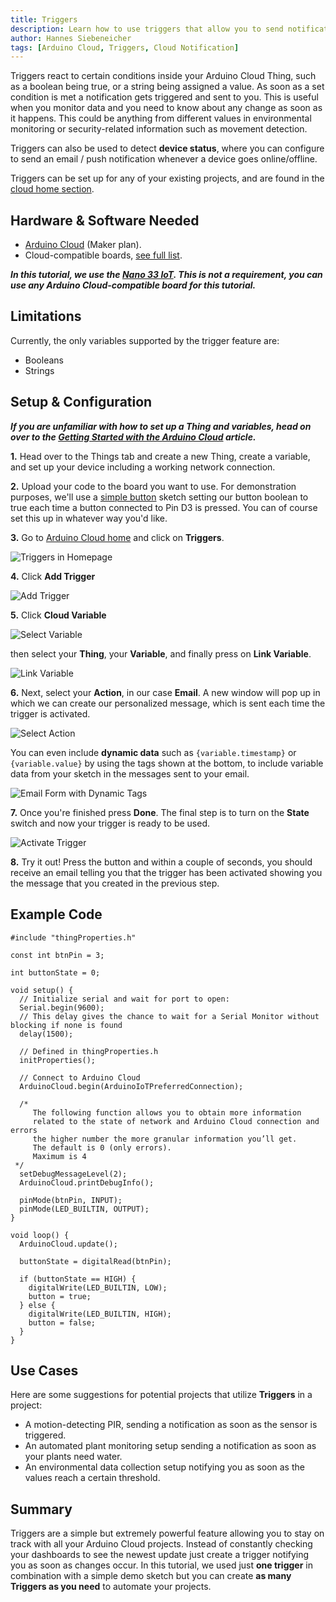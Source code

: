 ```yaml
---
title: Triggers
description: Learn how to use triggers that allow you to send notifications based on set conditions.
author: Hannes Siebeneicher
tags: [Arduino Cloud, Triggers, Cloud Notification]
---
```


Triggers react to certain conditions inside your Arduino Cloud Thing, such as a boolean being true, or a string being assigned a value. As soon as a set condition is met a notification gets triggered and sent to you. This is useful when you monitor data and you need to know about any change as soon as it happens. This could be anything from different values in environmental monitoring or security-related information such as movement detection.

Triggers can also be used to detect **device status**, where you can configure to send an email / push notification whenever a device goes online/offline.

Triggers can be set up for any of your existing projects, and are found in the [cloud home section](https://cloud.arduino.cc/home/).

## Hardware & Software Needed

- [Arduino Cloud](https://app.arduino.cc/) (Maker plan).
- Cloud-compatible boards, [see full list](https://docs.arduino.cc/arduino-cloud/guides/overview#compatible-hardware).

***In this tutorial, we use the [Nano 33 IoT](https://store.arduino.cc/products/arduino-nano-33-iot). This is not a requirement, you can use any Arduino Cloud-compatible board for this tutorial.***

## Limitations

Currently, the only variables supported by the trigger feature are:

- Booleans
- Strings

## Setup & Configuration

***If you are unfamiliar with how to set up a Thing and variables, head on over to the [Getting Started with the Arduino Cloud](/arduino-cloud/guides/overview) article.***

**1.** Head over to the Things tab and create a new Thing, create a variable, and set up your device including a working network connection.

**2.** Upload your code to the board you want to use. For demonstration purposes, we'll use a [simple button](#example-code) sketch setting our button boolean to true each time a button connected to Pin D3 is pressed. You can of course set this up in whatever way you'd like.

**3.** Go to [Arduino Cloud home](https://cloud.arduino.cc/home/) and click on **Triggers**.
 

![Triggers in Homepage](./assets/triggerHomepage.png)

**4.** Click **Add Trigger**

![Add Trigger](./assets/addTrigger.png)

**5.** Click **Cloud Variable**

![Select Variable](./assets/selectVariable.png)

 then select your **Thing**, your **Variable**, and finally press on **Link Variable**.

![Link Variable](./assets/linkVariable.png)

**6.** Next, select your **Action**, in our case **Email**. A new window will pop up in which we can create our personalized message, which is sent each time the trigger is activated.

![Select Action](./assets/selectAction.png)

You can even include **dynamic data** such as `{variable.timestamp}` or `{variable.value}` by using the tags shown at the bottom, to include variable data from your sketch in the messages sent to your email.

![Email Form with Dynamic Tags](./assets/emailForm.png)

**7.** Once you're finished press **Done**. The final step is to turn on the **State** switch and now your trigger is ready to be used.

![Activate Trigger](./assets/activateTrigger.png)

**8.** Try it out! Press the button and within a couple of seconds, you should receive an email telling you that the trigger has been activated showing you the message that you created in the previous step.

## Example Code

```arduino
#include "thingProperties.h"

const int btnPin = 3;

int buttonState = 0;

void setup() {
  // Initialize serial and wait for port to open:
  Serial.begin(9600);
  // This delay gives the chance to wait for a Serial Monitor without blocking if none is found
  delay(1500); 

  // Defined in thingProperties.h
  initProperties();

  // Connect to Arduino Cloud
  ArduinoCloud.begin(ArduinoIoTPreferredConnection);
  
  /*
     The following function allows you to obtain more information
     related to the state of network and Arduino Cloud connection and errors
     the higher number the more granular information you’ll get.
     The default is 0 (only errors).
     Maximum is 4
 */
  setDebugMessageLevel(2);
  ArduinoCloud.printDebugInfo();
  
  pinMode(btnPin, INPUT);
  pinMode(LED_BUILTIN, OUTPUT);
}

void loop() {
  ArduinoCloud.update();
  
  buttonState = digitalRead(btnPin);
  
  if (buttonState == HIGH) {
    digitalWrite(LED_BUILTIN, LOW);
    button = true;
  } else {
    digitalWrite(LED_BUILTIN, HIGH);
    button = false;
  }
}
```

## Use Cases

Here are some suggestions for potential projects that utilize **Triggers** in a project:

- A motion-detecting PIR, sending a notification as soon as the sensor is triggered.
- An automated plant monitoring setup sending a notification as soon as your plants need water.
- An environmental data collection setup notifying you as soon as the values reach a certain threshold.


## Summary
Triggers are a simple but extremely powerful feature allowing you to stay on track with all your Arduino Cloud projects. Instead of constantly checking your dashboards to see the newest update just create a trigger notifying you as soon as changes occur. In this tutorial, we used just **one trigger** in combination with a simple demo sketch but you can create **as many Triggers as you need** to automate your projects.